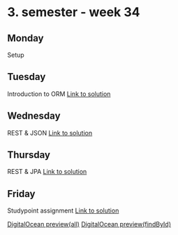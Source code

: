 # 3. semester - week 34
## Monday
Setup
## Tuesday
Introduction to ORM
[Link to solution](https://github.com/Obaydahm/3semWeek34/tree/master/02_tuesday/point)
## Wednesday
REST & JSON
[Link to solution](https://github.com/Obaydahm/3semWeek34/tree/master/03_wednesday/RestTest)
## Thursday
REST & JPA
[Link to solution](https://github.com/Obaydahm/3semWeek34/tree/master/04_thursday/week1-simple-jpa-rest)
## Friday
Studypoint assignment
[Link to solution](https://github.com/Obaydahm/3semWeek34/tree/master/05_friday/SP1)

[DigitalOcean preview(all)](http://206.81.29.122:8080/sp1/api/bc/all)
[DigitalOcean preview(findById)](http://206.81.29.122:8080/sp1/api/bc/1)
